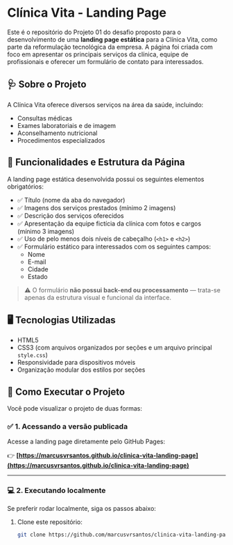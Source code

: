 # Clínica Vita - Landing Page

Este é o repositório do Projeto 01 do desafio proposto para o desenvolvimento de uma **landing page estática** para a Clínica Vita, como parte da reformulação tecnológica da empresa. A página foi criada com foco em apresentar os principais serviços da clínica, equipe de profissionais e oferecer um formulário de contato para interessados.

## 🩺 Sobre o Projeto

A Clínica Vita oferece diversos serviços na área da saúde, incluindo:

- Consultas médicas
- Exames laboratoriais e de imagem
- Aconselhamento nutricional
- Procedimentos especializados

## 📌 Funcionalidades e Estrutura da Página

A landing page estática desenvolvida possui os seguintes elementos obrigatórios:

- ✅ Título (nome da aba do navegador)
- ✅ Imagens dos serviços prestados (mínimo 2 imagens)
- ✅ Descrição dos serviços oferecidos
- ✅ Apresentação da equipe fictícia da clínica com fotos e cargos (mínimo 3 imagens)
- ✅ Uso de pelo menos dois níveis de cabeçalho (`<h1>` e `<h2>`)
- ✅ Formulário estático para interessados com os seguintes campos:
  - Nome
  - E-mail
  - Cidade
  - Estado

> ⚠️ O formulário **não possui back-end ou processamento** — trata-se apenas da estrutura visual e funcional da interface.

## 🖥️ Tecnologias Utilizadas

- HTML5
- CSS3 (com arquivos organizados por seções e um arquivo principal `style.css`)
- Responsividade para dispositivos móveis
- Organização modular dos estilos por seções


## 🚀 Como Executar o Projeto

Você pode visualizar o projeto de duas formas:

### ✅ 1. Acessando a versão publicada

Acesse a landing page diretamente pelo GitHub Pages:

👉 **[https://marcusvrsantos.github.io/clinica-vita-landing-page](https://marcusvrsantos.github.io/clinica-vita-landing-page)**

---

### 💻 2. Executando localmente

Se preferir rodar localmente, siga os passos abaixo:

1. Clone este repositório:
   ```bash
   git clone https://github.com/marcusvrsantos/clinica-vita-landing-page.git


